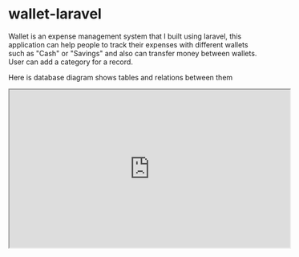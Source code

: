 # wallet-laravel
Wallet is an expense management system that I built using laravel, this application can help people to track their expenses with different wallets such as "Cash" or "Savings" and also can transfer money between wallets.
User can add a category for a record.

Here is database diagram shows tables and relations between them
<iframe width="560" height="315" src='https://dbdiagram.io/embed/647765c3722eb77494276d0c'> </iframe>

